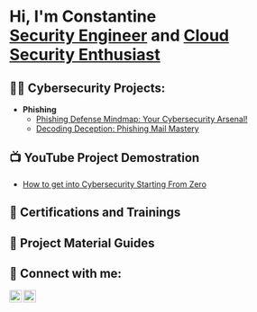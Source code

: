 <h1>Hi, I'm Constantine <br/><a href="https://www.linkedin.com/in/constantine-ukah-4b89b0155/">Security Engineer</a> and <a href="https://github.com/custyblak">Cloud Security Enthusiast</a>

<h2>👨‍💻 Cybersecurity Projects:</h2>

- <b>Phishing</b>
  - [Phishing Defense Mindmap: Your Cybersecurity Arsenal!](https://github.com/custyblak/Phishing_MindMap/tree/main)
  - [Decoding Deception: Phishing Mail Mastery](https://github.com/joshmadakor1/Algorithms-Practice)

<h2>📺 YouTube Project Demostration</h2>

- [How to get into Cybersecurity Starting From Zero](https://www.youtube.com/watch?v=a83ASGn_V_s)

<h2>📄 Certifications and Trainings</h2>

<h2>📝 Project Material Guides</h2>

<h2> 🤳 Connect with me:</h2>

[<img align="left" alt="custyblak | Twitter" width="22px" src="https://cdn.jsdelivr.net/npm/simple-icons@v3/icons/twitter.svg" />][twitter]
[<img align="left" alt="custyblak | LinkedIn" width="22px" src="https://cdn.jsdelivr.net/npm/simple-icons@v3/icons/linkedin.svg" />][linkedin]


[twitter]: https://twitter.com/custyblak
[linkedin]: https://linkedin.com/in/constantine-ukah-4b89b0155


